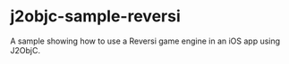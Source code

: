 j2objc-sample-reversi
=====================

A sample showing how to use a Reversi game engine in an iOS app using J2ObjC.
